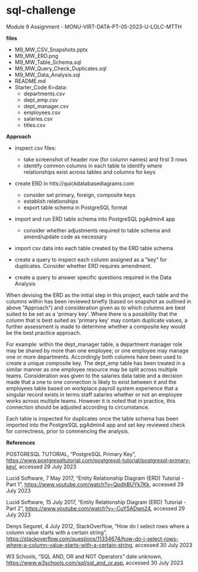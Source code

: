 # sql-challenge
Module 9 Assignment - MONU-VIRT-DATA-PT-05-2023-U-LOLC-MTTH

**files**

-	M9_MW_CSV_Snapshots.pptx
-	M9_MW_ERD.png
-	M9_MW_Table_Schema.sql
-	M9_MW_Query_Check_Duplicates.sql
-	M9_MW_Data_Analysis.sql
-	README.md
-	Starter_Code 6>data:	
	-	departments.csv
	-	dept_emp.csv
	-	dept_manager.csv
	-	employees.csv
	-	salaries.csv
	-	titles.csv

**Approach**

-	inspect csv files: 
	-	take screenshot of header row (for column names) and first 3 rows
	-	identify common columns in each table to identify where relationships exist across tables and columns for keys

-	create ERD in htts://quickdatabasediagrams.com
	-	consider set primary, foreign, composite keys
	-	establish relationships
	-	export table schema in PostgreSQL format

-	import and run ERD table schema into PostgreSQL pgAdmin4 app
	-	consider whether adjustments required to table schema and amend/update code as necessary

-	import csv data into each table created by the ERD table schema

-	create a query to inspect each column assigned as a "key" for duplicates. Consider whether ERD requires amendment.  

-	create a query to answer specific questions required in the Data Analysis
	 
When devising the ERD as the initial step in this project, each table and the columns within has been reviewed briefly (based on snapshot as outlined in above "Approach") and consideration given as to which columns are best suited to be set as a 'primary key'.  Where there is a possibility that the column that is best suited as 'primary key' may contain duplicate values, a further assessment is made to determine whether a composite key would be the best practice approach.  

For example: within the dept_manager table, a department manager role may be shared by more than one employee; or one employee may manage one or more departments.  Accordingly both columns have been used to create a unique composite key.  The dept_emp table has been treated in a similar manner as one employee resource may be split across multiple teams. Consideration was given to the salaries data table and a decision made that a one to one connection is likely to exist between it and the employees table based on workplace payroll system experience that a singular record exists in terms staff salaries whether or not an employee works across multiple teams.  However it is noted that in practice, this connection should be adjusted according to circumstance.  

Each table is inspected for duplicates once the table schema has been imported into the PostgreSQL pgAdmin4 app and set key reviewed check for correctness, prior to commencing the analysis.   

**References**

POSTGRESQL TUTORIAL, “PostgreSQL Primary Key”, https://www.postgresqltutorial.com/postgresql-tutorial/postgresql-primary-key/, accessed 29 July 2023

Lucid Software,  7 May 2017,  “Entity Relationship Diagram (ERD) Tutorial - Part 1”, https://www.youtube.com/watch?v=QpdhBUYk7Kk, accessed 29 July 2023

Lucid Software,  15 July 2017,  “Entity Relationship Diagram (ERD) Tutorial - Part 2”, https://www.youtube.com/watch?v=-CuY5ADwn24, accessed 29 July 2023

Denys Seguret, 4 July 2012, StackOverflow, “How do I select rows where a column value starts with a certain string”, https://stackoverflow.com/questions/11334674/how-do-i-select-rows-where-a-column-value-starts-with-a-certain-string, accessed 30 July 2023

W3 Schools, “SQL AND, OR and NOT Operators” date unknown, https://www.w3schools.com/sql/sql_and_or.asp, accessed 30 July 2023  




  

